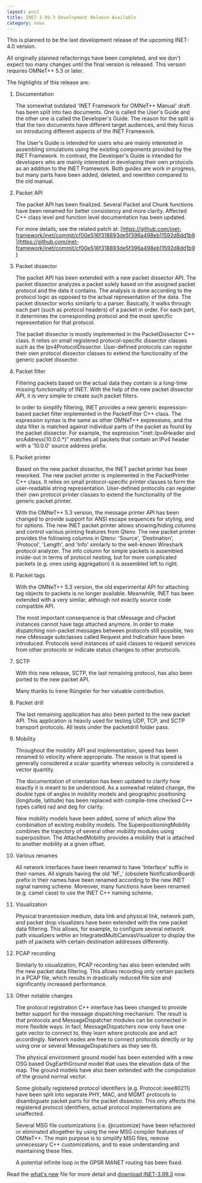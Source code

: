 ```yaml
---
layout: post
title: INET-3.99.3 Development Release Available
category: news
---
```


This is planned to be the last development release of the upcoming INET-4.0 version.

All originally planned refactorings have been completed, and we don't expect too many
changes until the final version is released. This version requires OMNeT++ 5.3 or later.

The highlights of this release are:

1. Documentation

   The somewhat outdated 'INET Framework for OMNeT++ Manual' draft has been split
   into two documents. One is called the User's Guide and the other one is called
   the Developer's Guide. The reason for the split is that the two documents have
   different target audiences, and they focus on introducing different aspects of
   the INET Framework.

   The User's Guide is intended for users who are mainly interested in assembling
   simulations using the existing components provided by the INET Framework. In
   contrast, the Developer's Guide is intended for developers who are mainly
   interested in developing their own protocols as an addition to the INET
   Framework. Both guides are work in progress, but many parts have been added,
   deleted, and rewritten compared to the old manual.

2. Packet API

   The packet API has been finalized. Several Packet and Chunk functions have been
   renamed for better consistency and more clarity. Affected C++ class level and
   function level documentation has been updated.

   For more details, see the related patch at:
   [https://github.com/inet-framework/inet/commit/cf00e516f318893de5f396a498eb11592d8dd1b9](https://github.com/inet-framework/inet/commit/cf00e516f318893de5f396a498eb11592d8dd1b9)

3. Packet dissector

   The packet API has been extended with a new packet dissector API. The packet
   dissector analyzes a packet solely based on the assigned packet protocol and
   the data it contains. The analysis is done according to the protocol logic as
   opposed to the actual representation of the data. The packet dissector works
   similarly to a parser. Basically, it walks through each part (such as protocol
   headers) of a packet in order. For each part, it determines the corresponding
   protocol and the most specific representation for that protocol.

   The packet dissector is mostly implemented in the PacketDissector C++ class.
   It relies on small registered protocol-specific dissector classes such as the
   Ipv4ProtocolDissector. User-defined protocols can register their own protocol
   dissector classes to extend the functionality of the generic packet dissector.

4. Packet filter

   Filtering packets based on the actual data they contain is a long-time missing
   functionality of INET. With the help of the new packet dissector API, it is
   very simple to create such packet filters.

   In order to simplify filtering, INET provides a new generic expression-based
   packet filter implemented in the PacketFilter C++ class. The expression syntax
   is the same as other OMNeT++ expressions, and the data filter is matched against
   individual parts of the packet as found by the packet dissector. For example,
   the expression "inet::Ipv4Header and srcAddress(10.0.0.\*)" matches all packets
   that contain an IPv4 header with a '10.0.0' source address prefix.

5. Packet printer

   Based on the new packet dissector, the INET packet printer has been reworked.
   The new packet printer is implemented in the PacketPrinter C++ class. It relies
   on small protocol-specific printer classes to form the user-readable string
   representation. User-defined protocols can register their own protocol printer
   classes to extend the functionality of the generic packet printer.

   With the OMNeT++ 5.3 version, the message printer API has been changed to provide
   support for ANSI escape sequences for styling, and for options. The new INET
   packet printer allows showing/hiding columns and control various printing
   features from Qtenv. The new packet printer provides the following columns in
   Qtenv: 'Source', 'Destination', 'Protocol', 'Length', and 'Info' similarly to
   the well-known Wireshark protocol analyzer. The info column for simple packets
   is assembled inside-out in terms of protocol nesting, but for more complicated
   packets (e.g. ones using aggregation) it is assembled left to right.

6. Packet tags

   With the OMNeT++ 5.3 version, the old experimental API for attaching tag objects
   to packets is no longer available. Meanwhile, INET has been extended with a very
   similar, although not exactly source code compatible API.

   The most important consequence is that cMessage and cPacket instances cannot
   have tags attached anymore. In order to make dispatching non-packet messages
   between protocols still possible, two new cMessage subclasses called Request
   and Indication have been introduced. Protocols send instances of said classes
   to request services from other protocols or indicate status changes to other
   protocols.

7. SCTP

   With this new release, SCTP, the last remaining protocol, has also been
   ported to the new packet API.

   Many thanks to Irene Rüngeler for her valuable contribution.

8. Packet drill

   The last remaining application has also been ported to the new packet API.
   This application is heavily used for testing UDP, TCP, and SCTP transport
   protocols. All tests under the packetdrill folder pass.

9. Mobility

   Throughout the mobility API and implementation, speed has been renamed to
   velocity where appropriate. The reason is that speed is generally considered
   a scalar quantity whereas velocity is considered a vector quantity.

   The documentation of orientation has been updated to clarify how exactly it
   is meant to be understood. As a somewhat related change, the double type of
   angles in mobility models and geographic positioning (longitude, latitude)
   has been replaced with compile-time checked C++ types called rad and deg for
   clarity.

   New mobility models have been added, some of which allow the combination of
   existing mobility models. The SuperpositioningMobility combines the trajectory
   of several other mobility modules using superposition. The AttachedMobility
   provides a mobility that is attached to another mobility at a given offset.

10. Various renames

    All network interfaces have been renamed to have 'Interface' suffix in their
    names. All signals having the old 'NF_' (obsolete NotificationBoard) prefix
    in their names have been renamed according to the new INET signal naming scheme.
    Moreover, many functions have been renamed (e.g. camel case) to use the INET
    C++ naming scheme.

11. Visualization

    Physical transmission medium, data link and physical link, network path, and
    packet drop visualizers have been extended with the new packet data filtering.
    This allows, for example, to configure several network path visualizers within
    an IntegratedMultiCanvasVisualizer to display the path of packets with certain
    destination addresses differently.

12. PCAP recording

    Similarly to visualization, PCAP recording has also been extended with the
    new packet data filtering. This allows recording only certain packets in a
    PCAP file, which results in drastically reduced file size and significantly
    increased performance.

13. Other notable changes

    The protocol registration C++ interface has been changed to provide better
    support for the message dispatching mechanism. The result is that protocols
    and MessageDispatcher modules can be connected in more flexible ways. In fact,
    MessageDispatchers now only have one gate vector to connect to, they learn
    where protocols are and act accordingly. Network nodes are free to connect
    protocols directly or by using one or several MessageDispatchers as they see
    fit.

    The physical environment ground model has been extended with a new OSG based
    OsgEarthGround model that uses the elevation data of the map. The ground models
    have also been extended with the computation of the ground normal vector.

    Some globally registered protocol identifiers (e.g. Protocol::ieee80211) have
    been split into separate PHY, MAC, and MGMT protocols to disambiguate packet
    parts for the packet dissector. This only affects the registered protocol
    identifiers, actual protocol implementations are unaffected.

    Several MSG file customizations (i.e. @customize) have been refactored or
    eliminated altogether by using the new MSG compiler features of OMNeT++. The
    main purpose is to simplify MSG files, remove unnecessary C++ customizations,
    and to ease understanding and maintaining these files.

    A potential infinite loop in the GPSR MANET routing has been fixed.

Read the
[what's new](https://github.com/inet-framework/inet/blob/v3.99.3/WHATSNEW) file for more detail and
[download INET-3.99.3](https://github.com/inet-framework/inet/releases/download/v3.99.3/inet-3.99.3-src.tgz)
now.